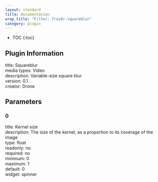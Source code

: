 ```yaml
---
layout: standard
title: Documentation
wrap_title: "Filter: frei0r.squareblur"
category: plugin
---
```

* TOC
{:toc}

## Plugin Information

title: Squareblur  
media types:
Video  
description: Variable-size square blur  
version: 0.1  
creator: Drone  

## Parameters

### 0

title: Kernel size    
description:
The size of the kernel, as a proportion to its coverage of the image  
type: float  
readonly: no  
required: no  
minimum: 0  
maximum: 1  
default: 0  
widget: spinner  

